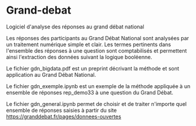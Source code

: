 # Grand-debat

Logiciel d'analyse des réponses au grand débat national

Les réponses des participants au Grand Débat National
sont analysées par un traitement numérique simple et clair.
Les termes pertinents dans l'ensemble des réponses à une question 
sont comptabilisés et permettent ainsi l'extraction des données
suivant la logique booléenne.

Le fichier gdn_bigdata.pdf est un preprint décrivant la méthode et
sont application au Grand Débat National.

Le fichier gdn_exemple.ipynb est un exemple de la méthode appliquée
à un ensemble de réponses rep_demo33 à une question du Grand Débat.

Le fichier gdn_general.ipynb permet de choisir et de traiter n'importe
quel ensemble de réponses saisies à partir du site https://granddebat.fr/pages/donnees-ouvertes
